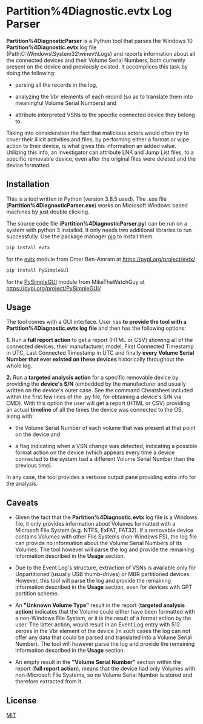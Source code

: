# Partition%4Diagnostic.evtx Log Parser

**Partition%4DiagnosticParser** is a Python tool that parses the Windows 10 **Partition%4Diagnostic.evtx** log file (Path:C:\Windows\System32\winevt\Logs) and reports information about all the connected devices and their Volume Serial Numbers, both currently present on the device and previously existed. It accomplices this task by doing the following:

- parsing all the records in the log,

- analyzing the Vbr elements of each record (so as to translate them into meaningful Volume Serial Numbers) and

- attribute interpreted VSNs to the specific connected device they belong to.

Taking into consideration the fact that malicious actors would often try to cover their illicit activities and files, by performing either a format or wipe action to their device, is what gives this information an added value. Utilizing this info, an investigator can attribute LNK and Jump List files,  to a specific removable device, even after the original files were deleted and the device formatted. 

## Installation

This is a tool written in Python (version 3.8.5 used). The .exe file (**Partition%4DiagnosticParser.exe**) works on Microsoft Windows based machines by just double clicking.

The source code file (**Partition%4DiagnosticParser.py**) can be run on a system with python 3 installed. It only needs two additional libraries to run successfully. Use the package manager [pip](https://pip.pypa.io/en/stable/) to install them.

```bash
pip install evtx
```
for the [evtx](https://pypi.org/project/evtx/) module from Omer Ben-Amram at https://pypi.org/project/evtx/ 

```bash
pip install PySimpleGUI
```
for the [PySimpleGUI](https://pypi.org/project/PySimpleGUI/) module from  MikeTheWatchGuy at https://pypi.org/project/PySimpleGUI/

## Usage

The tool comes with a GUI interface. User has **to provide the tool with a Partition%4Diagnostic.evtx log file** and then has the following options:

**1.** Run a **full report action** to get a report (HTML or CSV) showing all of the connected devices, their manufacturer, model, First Connected Timestamp in UTC, Last Connected Timestamp in UTC and finally **every Volume Serial Number that ever existed on these devices** historically throughout the whole log.

**2.** Run a **targeted analysis action** for a specific removable device by providing the **device's S/N** (embedded by the manufacturer and usually written on the device's outer case. See the command Cheatsheet included within the first few lines of the .py file, for obtaining a device's S/N via CMD). With this option the user will get a report (HTML or CSV) providing an actual **timeline** of all the times the device was connected to the OS, along with:

- the Volume Serial Number of each volume that was present at that point on the device and

- a flag indicating when a VSN change was detected, indicating a possible format action on the device (which appears every time a device connected to the system had a different Volume Serial Number than the previous time).

In any case, the tool provides a verbose output pane providing extra info for the analysis.

## Caveats

- Given the fact that the **Partition%4Diagnostic.evtx** log file is a Windows file, it only provides information about Volumes formatted with a Microsoft File System (e.g. NTFS, ExFAT, FAT32). If a removable device contains Volumes with other File Systems (non-Windows FS), the log file can provide no information about the Volume Serial Numbers of its Volumes. The tool however will parse the log and provide the remaining information described in the **Usage** section.

- Due to the Event Log's structure, extraction of VSNs is available only for Unpartitioned (usually USB thumb-drives) or MBR partitioned devices. However, this tool will parse the log and provide the remaining information described in the **Usage** section, even for devices with GPT partition scheme.


- An **"Unknown Volume Type"** result in the report (**targeted analysis action**) indicates that the Volume could either have been formatted with a non-Windows File System, or it is the result of a format action by the user. The latter action, would result in an Event Log entry with 512 zeroes in the Vbr element of the device (in such cases the log can not offer any data that could be parsed and translated into a Volume Serial Number). The tool will however parse the log and provide the remaining information described in the **Usage** section.

- An empty result in the **"Volume Serial Number"** section within the report (**full report action**), means that the device had only Volumes with non-Microsoft File Systems, so no Volume Serial Number is stored and therefore extracted from it.


## License
[MIT](https://choosealicense.com/licenses/mit/)
